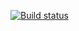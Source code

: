 [![Build status](https://ci.appveyor.com/api/projects/status/tkcxem2v8aw5tw8o?svg=true)](https://ci.appveyor.com/project/Amiricus/qa-api-ci1)

